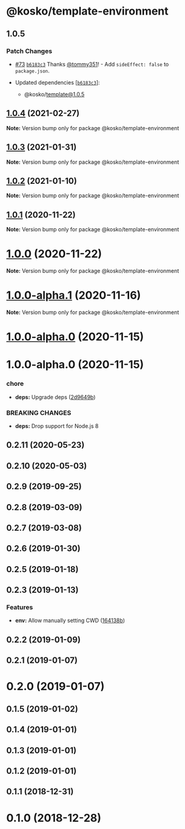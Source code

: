 # @kosko/template-environment

## 1.0.5

### Patch Changes

- [#73](https://github.com/tommy351/kosko/pull/73) [`b6183c3`](https://github.com/tommy351/kosko/commit/b6183c3781ab3f1f1d21de8fbd21e5ef0ca37e17) Thanks [@tommy351](https://github.com/tommy351)! - Add `sideEffect: false` to `package.json`.

- Updated dependencies [[`b6183c3`](https://github.com/tommy351/kosko/commit/b6183c3781ab3f1f1d21de8fbd21e5ef0ca37e17)]:
  - @kosko/template@1.0.5

## [1.0.4](https://github.com/tommy351/kosko/compare/@kosko/template-environment@1.0.3...@kosko/template-environment@1.0.4) (2021-02-27)

**Note:** Version bump only for package @kosko/template-environment

## [1.0.3](https://github.com/tommy351/kosko/compare/@kosko/template-environment@1.0.2...@kosko/template-environment@1.0.3) (2021-01-31)

**Note:** Version bump only for package @kosko/template-environment

## [1.0.2](https://github.com/tommy351/kosko/compare/@kosko/template-environment@1.0.1...@kosko/template-environment@1.0.2) (2021-01-10)

**Note:** Version bump only for package @kosko/template-environment

## [1.0.1](https://github.com/tommy351/kosko/compare/@kosko/template-environment@1.0.0...@kosko/template-environment@1.0.1) (2020-11-22)

**Note:** Version bump only for package @kosko/template-environment

# [1.0.0](https://github.com/tommy351/kosko/compare/@kosko/template-environment@1.0.0-alpha.1...@kosko/template-environment@1.0.0) (2020-11-22)

**Note:** Version bump only for package @kosko/template-environment

# [1.0.0-alpha.1](https://github.com/tommy351/kosko/compare/@kosko/template-environment@1.0.0-alpha.0...@kosko/template-environment@1.0.0-alpha.1) (2020-11-16)

**Note:** Version bump only for package @kosko/template-environment

# [1.0.0-alpha.0](https://github.com/tommy351/kosko/compare/@kosko/template-environment@1.0.0-alpha.0...@kosko/template-environment@1.0.0-alpha.0) (2020-11-15)

# 1.0.0-alpha.0 (2020-11-15)

### chore

- **deps:** Upgrade deps ([2d9649b](https://github.com/tommy351/kosko/commit/2d9649b2579cdf75529b07ec42d1bc88e8eb937e))

### BREAKING CHANGES

- **deps:** Drop support for Node.js 8

## 0.2.11 (2020-05-23)

## 0.2.10 (2020-05-03)

## 0.2.9 (2019-09-25)

## 0.2.8 (2019-03-09)

## 0.2.7 (2019-03-08)

## 0.2.6 (2019-01-30)

## 0.2.5 (2019-01-18)

## 0.2.3 (2019-01-13)

### Features

- **env:** Allow manually setting CWD ([164138b](https://github.com/tommy351/kosko/commit/164138b5c133d49a84ed85ba31d5e17bd1f05388))

## 0.2.2 (2019-01-09)

## 0.2.1 (2019-01-07)

# 0.2.0 (2019-01-07)

## 0.1.5 (2019-01-02)

## 0.1.4 (2019-01-01)

## 0.1.3 (2019-01-01)

## 0.1.2 (2019-01-01)

## 0.1.1 (2018-12-31)

# 0.1.0 (2018-12-28)
